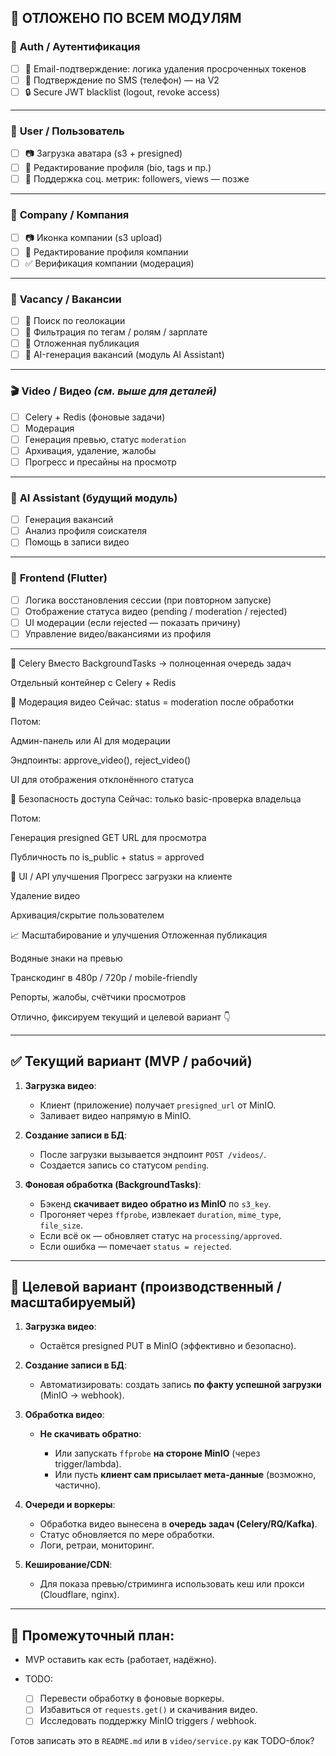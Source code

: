 ## 📌 ОТЛОЖЕНО ПО ВСЕМ МОДУЛЯМ

### 🔐 **Auth / Аутентификация**

* [ ] 📧 Email-подтверждение: логика удаления просроченных токенов
* [ ] 📱 Подтверждение по SMS (телефон) — на V2
* [ ] 🔒 Secure JWT blacklist (logout, revoke access)

---

### 👤 **User / Пользователь**

* [ ] 📷 Загрузка аватара (s3 + presigned)
* [ ] 📝 Редактирование профиля (bio, tags и пр.)
* [ ] 👥 Поддержка соц. метрик: followers, views — позже

---

### 🏢 **Company / Компания**

* [ ] 📷 Иконка компании (s3 upload)
* [ ] 📝 Редактирование профиля компании
* [ ] ✅ Верификация компании (модерация)

---

### 💼 **Vacancy / Вакансии**

* [ ] 📍 Поиск по геолокации
* [ ] 🔎 Фильтрация по тегам / ролям / зарплате
* [ ] 📅 Отложенная публикация
* [ ] 🧠 AI-генерация вакансий (модуль AI Assistant)

---

### 🎬 **Video / Видео** *(см. выше для деталей)*

* [ ] Celery + Redis (фоновые задачи)
* [ ] Модерация
* [ ] Генерация превью, статус `moderation`
* [ ] Архивация, удаление, жалобы
* [ ] Прогресс и пресайны на просмотр

---

### 🧠 **AI Assistant (будущий модуль)**

* [ ] Генерация вакансий
* [ ] Анализ профиля соискателя
* [ ] Помощь в записи видео

---

### 📱 **Frontend (Flutter)**

* [ ] Логика восстановления сессии (при повторном запуске)
* [ ] Отображение статуса видео (pending / moderation / rejected)
* [ ] UI модерации (если rejected — показать причину)
* [ ] Управление видео/вакансиями из профиля

---


🧵 Celery
Вместо BackgroundTasks → полноценная очередь задач

Отдельный контейнер с Celery + Redis

📸 Модерация видео
Сейчас: status = moderation после обработки

Потом:

Админ-панель или AI для модерации

Эндпоинты: approve_video(), reject_video()

UI для отображения отклонённого статуса

🔐 Безопасность доступа
Сейчас: только basic-проверка владельца

Потом:

Генерация presigned GET URL для просмотра

Публичность по is_public + status = approved

🧼 UI / API улучшения
Прогресс загрузки на клиенте

Удаление видео

Архивация/скрытие пользователем

📈 Масштабирование и улучшения
Отложенная публикация

Водяные знаки на превью

Транскодинг в 480p / 720p / mobile-friendly

Репорты, жалобы, счётчики просмотров







Отлично, фиксируем текущий и целевой вариант 👇

---

## ✅ **Текущий вариант (MVP / рабочий)**

1. **Загрузка видео**:

   * Клиент (приложение) получает `presigned_url` от MinIO.
   * Заливает видео напрямую в MinIO.

2. **Создание записи в БД**:

   * После загрузки вызывается эндпоинт `POST /videos/`.
   * Создается запись со статусом `pending`.

3. **Фоновая обработка (BackgroundTasks)**:

   * Бэкенд **скачивает видео обратно из MinIO** по `s3_key`.
   * Прогоняет через `ffprobe`, извлекает `duration`, `mime_type`, `file_size`.
   * Если всё ок — обновляет статус на `processing/approved`.
   * Если ошибка — помечает `status = rejected`.

---

## 🎯 **Целевой вариант (производственный / масштабируемый)**

1. **Загрузка видео**:

   * Остаётся presigned PUT в MinIO (эффективно и безопасно).

2. **Создание записи в БД**:

   * Автоматизировать: создать запись **по факту успешной загрузки** (MinIO → webhook).

3. **Обработка видео**:

   * **Не скачивать обратно**:

     * Или запускать `ffprobe` **на стороне MinIO** (через trigger/lambda).
     * Или пусть **клиент сам присылает мета-данные** (возможно, частично).

4. **Очереди и воркеры**:

   * Обработка видео вынесена в **очередь задач (Celery/RQ/Kafka)**.
   * Статус обновляется по мере обработки.
   * Логи, ретраи, мониторинг.

5. **Кеширование/CDN**:

   * Для показа превью/стриминга использовать кеш или прокси (Cloudflare, nginx).

---

## 💬 Промежуточный план:

* MVP оставить как есть (работает, надёжно).
* TODO:

  * [ ] Перевести обработку в фоновые воркеры.
  * [ ] Избавиться от `requests.get()` и скачивания видео.
  * [ ] Исследовать поддержку MinIO triggers / webhook.

Готов записать это в `README.md` или в `video/service.py` как TODO-блок?
